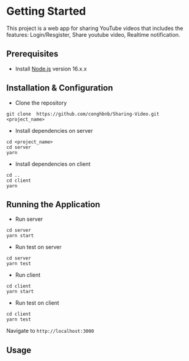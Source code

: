 # Getting Started

This project is a web app for sharing YouTube videos that includes the features: Login/Resgister, Share youtube video, Realtime notification.

## Prerequisites

- Install [Node.js](https://nodejs.org/en/) version 16.x.x

## Installation & Configuration

- Clone the repository
```
git clone  https://github.com/conghbnb/Sharing-Video.git <project_name>
```
- Install dependencies on server
```
cd <project_name>
cd server
yarn
```
- Install dependencies on client
```
cd ..
cd client
yarn
```
## Running the Application
- Run server
```
cd server
yarn start
```
- Run test on server
```
cd server
yarn test
```
- Run client
```
cd client
yarn start
```
- Run test on client
```
cd client
yarn test
```
Navigate to `http://localhost:3000`

## Usage



